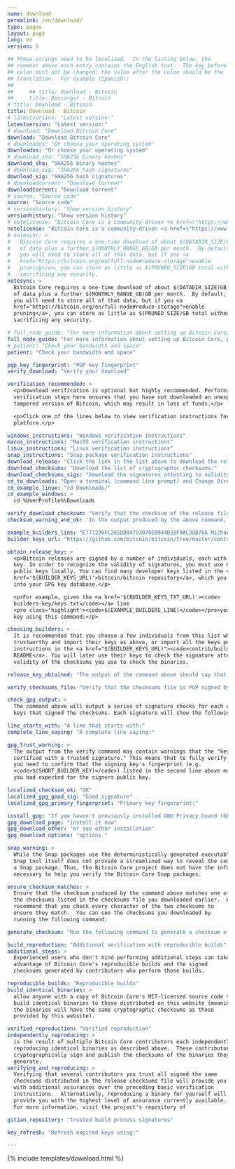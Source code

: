 ```yaml
---
name: download
permalink: /en/download/
type: pages
layout: page
lang: en
version: 5

## These strings need to be localized.  In the listing below, the
## comment above each entry contains the English text.  The key before the
## colon must not be changed; the value after the colon should be the
## translation.  For example (Spanish):
##
##     ## title: Download - Bitcoin
##     title: Descargar - Bitcoin
# title: Download - Bitcoin
title: Download - Bitcoin
# latestversion: "Latest version:"
latestversion: "Latest version:"
# download: "Download Bitcoin Core"
download: "Download Bitcoin Core"
# downloados: "Or choose your operating system"
downloados: "Or choose your operating system"
# download_sha: "SHA256 binary hashes"
download_sha: "SHA256 binary hashes"
# download_sig: "SHA256 hash signatures"
download_sig: "SHA256 hash signatures"
# downloadtorrent: "Download torrent"
downloadtorrent: "Download torrent"
# source: "Source code"
source: "Source code"
# versionhistory: "Show version history"
versionhistory: "Show version history"
# notelicense: "Bitcoin Core is a community-driven <a href=\"https://www.fsf.org/about/what-is-free-software\">free software</a> project, released under the open source <a href=\"http://opensource.org/licenses/mit-license.php\">MIT license</a>."
notelicense: "Bitcoin Core is a community-driven <a href=\"https://www.fsf.org/about/what-is-free-software\">free software</a> project, released under the open source <a href=\"http://opensource.org/licenses/mit-license.php\">MIT license</a>."
# notesync: >
#   Bitcoin Core requires a one-time download of about $(DATADIR_SIZE)GB
#   of data plus a further $(MONTHLY_RANGE_GB)GB per month.  By default,
#   you will need to store all of that data, but if you <a
#   href="https://bitcoin.org/en/full-node#reduce-storage">enable
#   pruning</a>, you can store as little as $(PRUNED_SIZE)GB total without
#   sacrificing any security.
notesync: >
  Bitcoin Core requires a one-time download of about $(DATADIR_SIZE)GB
  of data plus a further $(MONTHLY_RANGE_GB)GB per month.  By default,
  you will need to store all of that data, but if you <a
  href="https://bitcoin.org/en/full-node#reduce-storage">enable
  pruning</a>, you can store as little as $(PRUNED_SIZE)GB total without
  sacrificing any security.

# full_node_guide: "For more information about setting up Bitcoin Core, please read the <a href=\"https://bitcoin.org/en/full-node\">full node guide</a>."
full_node_guide: "For more information about setting up Bitcoin Core, please read the <a href=\"https://bitcoin.org/en/full-node\">full node guide</a>."
# patient: "Check your bandwidth and space"
patient: "Check your bandwidth and space"

pgp_key_fingerprint: "PGP key fingerprint"
verify_download: "Verify your download"

verification_recommended: >
  <p>Download verification is optional but highly recommended. Performing the
  verification steps here ensures that you have not downloaded an unexpected or
  tampered version of Bitcoin, which may result in loss of funds.</p> 

  <p>Click one of the lines below to view verification instructions for that
  platform.</p>

windows_instructions: "Windows verification instructions"
macos_instructions: "MacOS verification instructions"
linux_instructions: "Linux verification instructions"
snap_instructions: "Snap package verification instructions"
download_release: "Click the link in the list above to download the release for your platform and wait for the file to finish downloading."
download_checksums: "Download the list of cryptographic checksums:"
download_checksums_sigs: "Download the signatures attesting to validity of the checksums:"
cd_to_downloads: "Open a terminal (command line prompt) and Change Directory (cd) to the folder you use for downloads.  For example:"
cd_example_linux: "cd Downloads/"
cd_example_windows: >
  cd %UserProfile%\Downloads

verify_download_checksum: "Verify that the checksum of the release file is listed in the checksums file using the following command:"
checksum_warning_and_ok: 'In the output produced by the above command, you can safely ignore any warnings and failures, but you must ensure the output lists "$(SHASUMS_OK)" after the name of the release file you downloaded.  For example:'

example_builders_line: "E777299FC265DD04793070EB944D35F9AC3DB76A Michael Ford (fanquake)"
builder_keys_url: "https://github.com/bitcoin/bitcoin/tree/master/contrib/builder-keys"

obtain_release_key: >
  <p>Bitcoin releases are signed by a number of individuals, each with a unique public
  key. In order to recognize the validity of signatures, you must use GPG to load these
  public keys locally. You can find many developer keys listed in the <a
  href='$(BUILDER_KEYS_URL)'>bitcoin/bitcoin repository</a>, which you can then load
  into your GPG key database.</p>

  <p>For example, given the <a href='$(BUILDER_KEYS_TXT_URL)'><code>
  builders-key/keys.txt</code></a> line
  <pre class='highlight'><code>$(EXAMPLE_BUILDERS_LINE)</code></pre>you could load that
  key using this command:</p>

choosing_builders: >
  It is recommended that you choose a few individuals from this list who you find
  trustworthy and import their keys as above, or import all the keys per the
  instructions in the <a href="$(BUILDER_KEYS_URL)"><code>contrib/builder-key</code>
  README</a>. You will later use their keys to check the signature attesting to the
  validity of the checksums you use to check the binaries.

release_key_obtained: "The output of the command above should say that one key was imported, updated, has new signatures, or remained unchanged."

verify_checksums_file: "Verify that the checksums file is PGP signed by the release signing key:"

check_gpg_output: >
  The command above will output a series of signature checks for each of the public
  keys that signed the checksums. Each signature will show the following text:

line_starts_with: "A line that starts with:"
complete_line_saying: "A complete line saying:"

gpg_trust_warning: >
  The output from the verify command may contain warnings that the "key is not
  certified with a trusted signature." This means that to fully verify your download,
  you need to confirm that the signing key's fingerprint (e.g.
  <code>$(SHORT_BUILDER_KEY)</code>) listed in the second line above matches what
  you had expected for the signers public key.

localized_checksum_ok: "OK"
localized_gpg_good_sig: "Good signature"
localized_gpg_primary_fingerprint: "Primary key fingerprint:"

install_gpg: "If you haven't previously installed GNU Privacy Guard (GPG) on your system,"
gpg_download_page: "install it now"
gpg_download_other: "or see other installation"
gpg_download_options: "options."

snap_warning: >
  While the Snap packages use the deterministically generated executables, the
  Snap tool itself does not provide a streamlined way to reveal the contents of
  a Snap package. Thus, the Bitcoin Core project does not have the information
  necessary to help you verify the Bitcoin Core Snap packages.

ensure_checksum_matches: >
  Ensure that the checksum produced by the command above matches one of
  the checksums listed in the checksums file you downloaded earlier.  We
  recommend that you check every character of the two checksums to
  ensure they match.  You can see the checksums you downloaded by
  running the following command:

generate_checksum: "Run the following command to generate a checksum of the release file you downloaded.  Replace '$(FILE)' with the name of the file you actually downloaded."

build_reproduction: "Additional verification with reproducible builds"
additional_steps: >
  Experienced users who don't mind performing additional steps can take
  advantage of Bitcoin Core's reproducible builds and the signed
  checksums generated by contributors who perform those builds.

reproducible_builds: "Reproducible builds"
build_identical_binaries: >
  allow anyone with a copy of Bitcoin Core's MIT-licensed source code to
  build identical binaries to those distributed on this website (meaning
  the binaries will have the same cryptographic checksums as those
  provided by this website).

verified_reproduction: "Verified reproduction"
independently_reproducing: >
  is the result of multiple Bitcoin Core contributors each independently
  reproducing identical binaries as described above.  These contributors
  cryptographically sign and publish the checksums of the binaries they
  generate.
verifying_and_reproducing: >
  Verifying that several contributors you trust all signed the same
  checksums distributed in the release checksums file will provide you
  with additional assurances over the preceding basic verification
  instructions.  Alternatively, reproducing a binary for yourself will
  provide you with the highest level of assurance currently available.
  For more information, visit the project's repository of

gitian_repository: "trusted build process signatures"

key_refresh: "Refresh expired keys using:"

---
```


{% include templates/download.html %}
